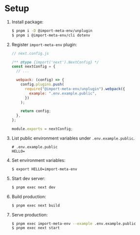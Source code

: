 # Setup

1. Install package:

   ```sh
   $ pnpm i -D @import-meta-env/unplugin
   $ pnpm i @import-meta-env/cli dotenv
   ```

1. Register `import-meta-env` plugin:

   ```js
   // next.config.js

   /** @type {import('next').NextConfig} */
   const nextConfig = {
     // ...

     webpack: (config) => {
       config.plugins.push(
         require("@import-meta-env/unplugin").webpack({
           example: ".env.example.public",
         })
       );

       return config;
     },
   };

   module.exports = nextConfig;
   ```

1. List public environment variables under `.env.example.public`.

   ```
   # .env.example.public
   HELLO=
   ```

1. Set environment variables:

   ```sh
   $ export HELLO=import-meta-env
   ```

1. Start dev server:

   ```sh
   $ pnpm exec next dev
   ```

1. Build production:

   ```sh
   $ pnpm exec next build
   ```

1. Serve production:

   ```sh
   $ pnpm exec import-meta-env --example .env.example.public
   $ pnpm exec next start
   ```
